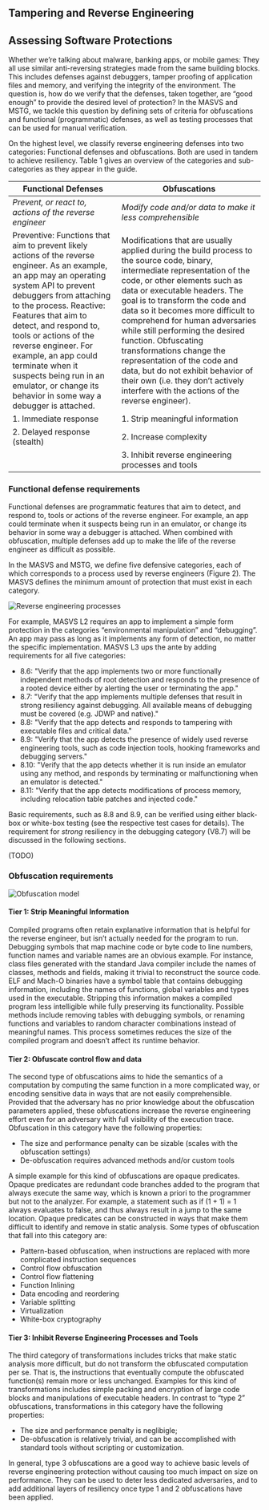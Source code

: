 ## Tampering and Reverse Engineering



## Assessing Software Protections

Whether we’re talking about malware, banking apps, or mobile games: They all use similar anti-reversing strategies made from the same building blocks. This includes defenses against debuggers, tamper proofing of application files and memory, and verifying the integrity of the environment. The question is, how do we verify that the defenses, taken together, are “good enough” to provide the desired level of protection? In the MASVS and MSTG, we tackle this question by defining sets of criteria for obfuscations and functional (programmatic) defenses, as well as testing processes that can be used for manual verification.

On the highest level, we classify reverse engineering defenses into two categories: Functional defenses and obfuscations. Both are used in tandem to achieve resiliency. Table 1 gives an overview of the categories and sub-categories as they appear in the guide.

| Functional Defenses | Obfuscations  |
| -----------------   |--------------|
| *Prevent, or react to, actions of the reverse engineer* | *Modify code and/or data to make it less comprehensible* |
| Preventive: Functions that aim to prevent likely actions of the reverse engineer. As an example, an app may an operating system API to prevent debuggers from attaching to the process. Reactive: Features that aim to detect, and respond to, tools or actions of the reverse engineer. For example, an app could terminate when it suspects being run in an emulator, or change its behavior in some way a debugger is attached.   | Modifications that are usually applied during the build process to the source code, binary, intermediate representation of the code, or other elements such as data or executable headers. The goal is to transform the code and data so it becomes more difficult to comprehend for human adversaries while still performing the desired function. Obfuscating transformations change the representation of the code and data, but do not exhibit behavior of their own (i.e. they don’t actively interfere with the actions of the reverse engineer). |
| 1. Immediate response| 1. Strip meaningful information|
| 2. Delayed response (stealth)| 2. Increase complexity|
||3. Inhibit reverse engineering processes and tools|

### Functional defense requirements

Functional defenses are programmatic features  that aim to detect, and respond to, tools or actions of the reverse engineer. For example, an app could terminate when it suspects being run in an emulator, or change its behavior in some way a debugger is attached. When combined with obfuscation, multiple defenses add up to make the life of the reverse engineer as difficult as possible.

In the MASVS and MSTG, we define five defensive categories, each of which corresponds to a process used by reverse engineers (Figure 2). The MASVS defines the minimum amount of protection that must exist in each category.

![Reverse engineering processes](https://github.com/OWASP/owasp-mstg/blob/master/Document/images/reversing-processes.png "Reverse engineering processes")

For example, MASVS L2 requires an app to implement a simple form protection in the categories “environmental manipulation” and “debugging”. An app may pass as long as it implements any form of detection, no matter the specific implementation. MASVS  L3 ups the ante by adding requirements for all five categories:

- 8.6: "Verify that the app implements two or more functionally independent methods of root detection and responds to the presence of a rooted device either by alerting the user or terminating the app."
- 8.7: "Verify that the app implements multiple defenses that result in strong resiliency against debugging. All available means of debugging must be covered (e.g. JDWP and native)."
- 8.8: "Verify that the app detects and responds to tampering with executable files and critical data."
- 8.9: "Verify that the app detects the presence of widely used reverse engineering tools, such as code injection tools, hooking frameworks and debugging servers."
- 8.10: "Verify that the app detects whether it is run inside an emulator using any method, and responds by terminating or malfunctioning when an emulator is detected."
- 8.11: "Verify that the app detects modifications of process memory, including relocation table patches and injected code."

Basic requirements, such as 8.8 and 8.9, can be verified using either black-box or white-box testing (see the respective test cases for details). The requirement for *strong* resiliency in the debugging category (V8.7) will be discussed in the following sections.

(TODO)

### Obfuscation requirements

![Obfuscation model](https://github.com/OWASP/owasp-mstg/blob/master/Document/images/obfuscation-model.png "Reverse engineering processes")

#### Tier 1: Strip Meaningful Information

Compiled programs often retain explanative information that is helpful for the reverse engineer, but isn’t actually needed for the program to run. Debugging symbols that map machine code or byte code to line numbers, function names and variable names are an obvious example.
For instance, class files generated with the standard Java compiler include the names of classes, methods and fields, making it trivial to reconstruct the source code. ELF and Mach-O binaries have a symbol table that contains debugging information, including the names of functions, global variables and types used in the executable. 
Stripping this information makes a compiled program less intelligible while fully preserving its functionality. Possible methods include removing tables with debugging symbols, or renaming functions and variables to random character combinations instead of meaningful names. This process sometimes reduces the size of the compiled program and doesn’t affect its runtime behavior.

#### Tier 2: Obfuscate control flow and data

The second type of obfuscations aims to hide the semantics of a computation by computing the same function in a more complicated way, or encoding sensitive data in ways that are not easily comprehensible. Provided that the adversary has no prior knowledge about the obfuscation parameters applied, these obfuscations increase the reverse engineering effort even for an adversary with full visibility of the execution trace. Obfuscation in this category have the following properties:

- The size and performance penalty can be sizable (scales with the obfuscation settings)
- De-obfuscation requires advanced methods and/or custom tools 

A simple example for this kind of obfuscations are opaque predicates. Opaque predicates are redundant code branches added to the program that always execute the same way, which is known a priori to the programmer but not to the analyzer. For example, a statement such as if (1 + 1) = 1 always evaluates to false, and thus always result in a jump to the same location. Opaque predicates can be constructed in ways that make them difficult to identify and remove in static analysis.
Some types of obfuscation that fall into this category are:

- Pattern-based obfuscation, when instructions are replaced with more complicated instruction sequences
- Control flow obfuscation
- Control flow flattening
- Function Inlining
- Data encoding and reordering
- Variable splitting
- Virtualization
- White-box cryptography

#### Tier 3: Inhibit Reverse Engineering Processes and Tools

The third category of transformations includes tricks that make static analysis more difficult, but do not transform the obfuscated computation per se. That is, the instructions that eventually compute the obfuscated function(s) remain more or less unchanged. Examples for this kind of transformations includes simple packing and encryption of large code blocks and manipulations of executable headers.
In contrast to “type 2” obfuscations, transformations in this category have the following properties: 

- The size and performance penalty is neglibigle;
- De-obfuscation is relatively trivial, and can be accomplished with standard tools without scripting or customization.

In general, type 3 obfuscations are a good way to achieve basic levels of reverse engineering protection without causing too much impact on size on performance. They can be used to deter less dedicated adversaries, and to add additional layers of resiliency once type 1 and 2 obfuscations have been applied. 

